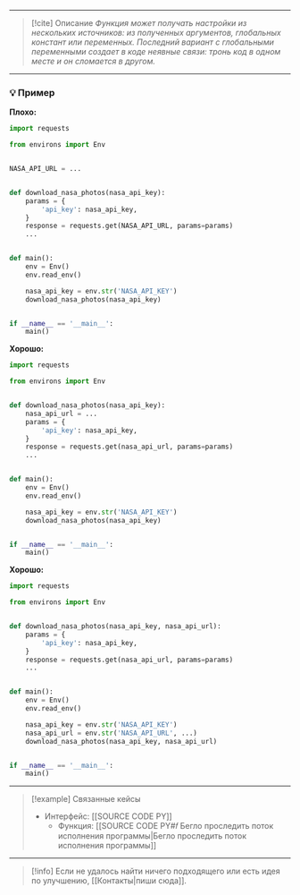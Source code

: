 ***

> [!cite] Описание
>_Функция может получать настройки из нескольких источников: из полученных аргументов, глобальных констант или переменных. Последний вариант с глобальными переменными создает в коде неявные связи: тронь код в одном месте и он сломается в другом._

***
### 💡 Пример


**Плохо:**
```python
import requests

from environs import Env


NASA_API_URL = ...


def download_nasa_photos(nasa_api_key):
	params = {
		'api_key': nasa_api_key,
	}
	response = requests.get(NASA_API_URL, params=params)
	...


def main():
	env = Env()
	env.read_env()

	nasa_api_key = env.str('NASA_API_KEY')
	download_nasa_photos(nasa_api_key)


if __name__ == '__main__':
	main()
```

**Хорошо:**
```python
import requests

from environs import Env


def download_nasa_photos(nasa_api_key):
	nasa_api_url = ...
	params = {
		'api_key': nasa_api_key,
	}
	response = requests.get(nasa_api_url, params=params)
	...


def main():
	env = Env()
	env.read_env()

	nasa_api_key = env.str('NASA_API_KEY')
	download_nasa_photos(nasa_api_key)


if __name__ == '__main__':
	main()
```

**Хорошо:**
```python
import requests

from environs import Env


def download_nasa_photos(nasa_api_key, nasa_api_url):
	params = {
		'api_key': nasa_api_key,
	}
	response = requests.get(nasa_api_url, params=params)
	...


def main():
	env = Env()
	env.read_env()

	nasa_api_key = env.str('NASA_API_KEY')
	nasa_api_url = env.str('NASA_API_URL', ...)
	download_nasa_photos(nasa_api_key, nasa_api_url)


if __name__ == '__main__':
	main()
```

***

> [!example] Связанные кейсы
>- Интерфейс: [[SOURCE CODE PY]]
>	- Функция: [[SOURCE CODE PY#𝑓 Бегло проследить поток исполнения программы|Бегло проследить поток исполнения программы]]

***

> [!info]
> Если не удалось найти ничего подходящего или есть идея по улучшению, [[Контакты|пиши сюда]].
